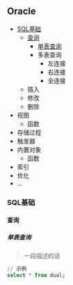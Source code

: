 ## Oracle

- [SQL基础](#SQL基础)
    - [查询](#查询)
        - [单表查询](#单表查询)
        - 多表查询
            - 左连接
            - 右连接
            - 全连接
    - 插入
    - 修改
    - 删除
- 视图    
    - 函数
- 存储过程
- 触发器
- 内置对象
    - 函数
- 索引
- 优化
- ...

### SQL基础
#### 查询
##### 单表查询
> 一段描述的话

```SQL
// 示例
select * from dual;
```